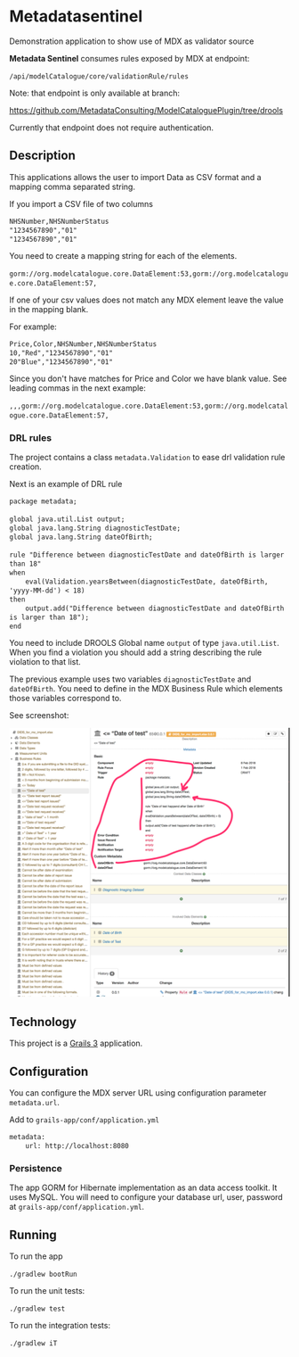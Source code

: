 # Metadatasentinel

Demonstration application to show use of MDX as validator source

**Metadata Sentinel** consumes rules exposed by MDX at endpoint: 

`/api/modelCatalogue/core/validationRule/rules`

Note: that endpoint is only available at branch:  

https://github.com/MetadataConsulting/ModelCataloguePlugin/tree/drools

Currently that endpoint does not require authentication.

## Description

This applications allows the user to import Data as CSV format and a mapping comma separated string. 

If you import a CSV file of two columns

```
NHSNumber,NHSNumberStatus
"1234567890","01"
"1234567890","01" 
```

You need to create a mapping string for each of the elements.

`gorm://org.modelcatalogue.core.DataElement:53,gorm://org.modelcatalogue.core.DataElement:57,` 

If one of your csv values does not match any MDX element leave the value in the mapping blank.

For example: 

  ```
Price,Color,NHSNumber,NHSNumberStatus
10,"Red","1234567890","01"
20"Blue","1234567890","01" 
  ```
  
Since you don't have matches for Price and Color we have blank value. See leading commas in the next example:
  
`,,,gorm://org.modelcatalogue.core.DataElement:53,gorm://org.modelcatalogue.core.DataElement:57,`  

### DRL rules

The project contains a class `metadata.Validation` to ease drl validation rule creation.

Next is an example of DRL rule 

```
package metadata;

global java.util.List output;
global java.lang.String diagnosticTestDate;
global java.lang.String dateOfBirth;

rule "Difference between diagnosticTestDate and dateOfBirth is larger than 18"
when
    eval(Validation.yearsBetween(diagnosticTestDate, dateOfBirth, 'yyyy-MM-dd') < 18)
then
    output.add("Difference between diagnosticTestDate and dateOfBirth is larger than 18");
end 
```

You need to include  DROOLS Global name `output` of type `java.util.List`. When you find a violation you should add a string describing the rule violation to that list.

The previous example uses two variables `diagnosticTestDate` and `dateOfBirth`. You need to define in 
the MDX Business Rule which elements those variables correspond to. 

See screenshot: 

![MDX Business Rules Extensions Values](screenshot.png)
  

## Technology
 
This project is a [Grails 3](http://grails.org) application.

## Configuration 

You can configure the MDX server URL using configuration parameter `metadata.url`. 

Add to `grails-app/conf/application.yml`

```
metadata:
    url: http://localhost:8080
```

### Persistence
The app GORM for Hibernate implementation as an data access toolkit. It uses MySQL. You will 
need to configure your database url, user, password at `grails-app/conf/application.yml`. 


## Running

To run the app

`./gradlew bootRun`

To run the unit tests:

`./gradlew test`

To run the integration tests:

`./gradlew iT`